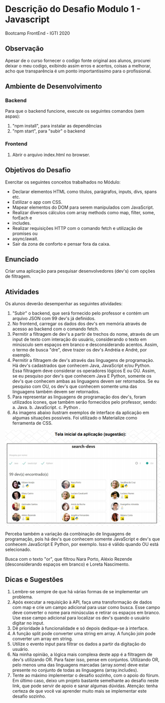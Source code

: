 # Descrição do Desafio Modulo 1 - Javascript

Bootcamp FrontEnd - IGTI 2020

## Observação

Apesar de o curso fornecer o codigo fonte original aos alunos, procurei deixar o meu codigo, exibindo assim erros e acertos, coisas a melhorar, acho que transparência é um ponto importantíssimo para o profissional.

## Ambiente de Desenvolvimento

### Backend

Para que o backend funcione, execute os seguintes comandos (sem aspas):

1. "npm install", para instalar as dependências
2. "npm start", para "subir" o backend

### Frontend

1. Abrir o arquivo index.html no browser.

## Objetivos do Desafio

Exercitar os seguintes conceitos trabalhados no Módulo:

- Declarar elementos HTML como títulos, parágrafos, inputs, divs, spans etc.
- Estilizar o app com CSS.
- Mapear elementos do DOM para serem manipulados com JavaScript.
- Realizar diversos cálculos com array methods como map, filter, some, forEach e
- includes.
- Realizar requisições HTTP com o comando fetch e utilização de promises ou
- async/await.
- Sair da zona de conforto e pensar fora da caixa.

## Enunciado

Criar uma aplicação para pesquisar desenvolvedores (dev's) com opções de filtragem.

## Atividades

Os alunos deverão desempenhar as seguintes atividades:

1. "Subir" o backend, que será fornecido pelo professor e contém um arquivo JSON
   com 99 dev's já definidos.
2. No frontend, carregar os dados dos dev's em memória através de acesso ao backend
   com o comando fetch.
3. Permitir a filtragem de dev's a partir de trechos do nome, através de um input de
   texto com interação do usuário, considerando o texto em minúsculo sem espaços
   em branco e desconsiderando acentos. Assim, o termo de busca "dre", deve trazer
   os dev's Andréia e André, por exemplo.
4. Permitir a filtragem de dev's através das linguagens de programação. Há dev's
   cadastrados que conhecem Java, JavaScript e/ou Python. Essa filtragem deve
   considerar os operadores lógicos E ou OU. Assim, se eu pesquiso por dev's que
   conhecem Java E Python, somente os dev's que conhecem ambas as linguagens
   devem ser retornados. Se eu pesquiso com OU, os dev's que conhecem somente
   uma das linguagens também devem ser retornados.
5. Para representar as linguagens de programação dos dev's, foram utilizados ícones,
   que também serão fornecidos pelo professor, sendo:
   a. Java.
   b. JavaScript.
   c. Python .
6. As imagens abaixo ilustram exemplos de interface da aplicação em algumas
   situações possíveis. Foi utilizado o Materialize como ferramenta de CSS.

![alt text](https://github.com/FabianaTavares/Modulo1-Javascript-Desafio/blob/master/frontend/img/img_desafio_sugestao.PNG)

Perceba também a variação da combinação de linguagens de programação, pois
há dev's que conhecem somente JavaScript e dev's que conhecem JavaScript E Python,
por exemplo. Isso é válido quando OU está selecionado.

Busca com o texto "or", que filtrou Nara Porto, Aléxio Rezende (desconsiderando espaços em branco) e Loreta Nascimento.

## Dicas e Sugestões

1. Lembre-se sempre de que há várias formas de se implementar um problema.
2. Após executar a requisição à API, faça uma transformação de dados com map e crie
   um campo adicional para usar como busca. Esse campo deve converter o nome
   para minúsculas e retirar os espaços em branco. Use esse campo adicional para
   localizar os dev's quando o usuário digitar no input.
3. Dê prioridade à funcionalidade e só depois dedique-se à interface.
4. A função split pode converter uma string em array. A função join pode converter
   um array em string.
5. Utilize o evento input para filtrar os dados a partir da digitação do usuário.
6. Na minha opinião, a lógica mais complexa deste app é a filtragem de dev's utilizando
   OR. Para fazer isso, pense em conjuntos. Utilizando OR, pelo menos uma das
   linguagens marcadas (array.some) deve estar presente no conjunto de todas as
   linguagens (array.includes).
7. Tente ao máximo implementar o desafio sozinho, com o apoio do fórum. Em último
   caso, deixo um projeto bastante semelhante ao desafio neste link, que pode servir
   de apoio e sanar algumas dúvidas. Atenção: tenha certeza de que você vai
   aprender muito mais se implementar este desafio sozinho.
